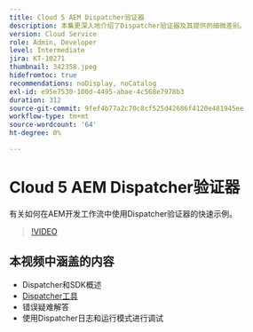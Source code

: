 ```yaml
---
title: Cloud 5 AEM Dispatcher验证器
description: 本集更深入地介绍了Dispatcher验证器及其提供的细微差别。
version: Cloud Service
role: Admin, Developer
level: Intermediate
jira: KT-10271
thumbnail: 342358.jpeg
hidefromtoc: true
recommendations: noDisplay, noCatalog
exl-id: e95e7530-100d-4495-abae-4c568e7978b3
duration: 312
source-git-commit: 9fef4b77a2c70c8cf525d42686f4120e481945ee
workflow-type: tm+mt
source-wordcount: '64'
ht-degree: 0%

---
```


# Cloud 5 AEM Dispatcher验证器

有关如何在AEM开发工作流中使用Dispatcher验证器的快速示例。

>[!VIDEO](https://video.tv.adobe.com/v/342358?quality=12&learn=on)

## 本视频中涵盖的内容

+ Dispatcher和SDK概述
+ [Dispatcher工具](https://experienceleague.adobe.com/docs/experience-manager-cloud-service/content/implementing/content-delivery/validation-debug.html)
+ 错误疑难解答
+ 使用Dispatcher日志和运行模式进行调试

